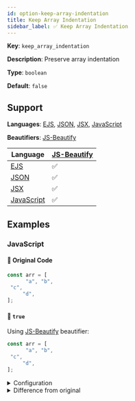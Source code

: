 ```yaml
---
id: option-keep-array-indentation
title: Keep Array Indentation
sidebar_label: ✅ Keep Array Indentation
---
```

**Key**: `keep_array_indentation`

**Description**: Preserve array indentation

**Type**: `boolean`

**Default**: `false`

## Support
**Languages**: [EJS](/docs/language-ejs.html), [JSON](/docs/language-json.html), [JSX](/docs/language-jsx.html), [JavaScript](/docs/language-javascript.html)

**Beautifiers**: [JS-Beautify](/docs/beautifier-js-beautify.html)

| Language | [JS-Beautify](/docs/beautifier-js-beautify.html) |
| --- | --- |
| [EJS](/docs/language-ejs.html) | &#9989; |
| [JSON](/docs/language-json.html) | &#9989; |
| [JSX](/docs/language-jsx.html) | &#9989; |
| [JavaScript](/docs/language-javascript.html) | &#9989; |
## Examples
### JavaScript
#### 🚧 Original Code
```JavaScript
const arr = [
      "a", "b",
 "c",
     "d",
];

```
#### 🔧 `true`
Using [JS-Beautify](/docs/beautifier-js-beautify.html) beautifier:
```JavaScript
const arr = [
      "a", "b",
 "c",
     "d",
];
```
<details><summary>Configuration</summary>
A `.unibeautify.json` file would look like the following:
```json
{
  "JavaScript": {
    "indent_size": 2,
    "indent_char": " ",
    "keep_array_indentation": true
  }
}
```
</details>
<details><summary>Difference from original</summary>
```diff
Index: true
===================================================================
--- true	Original
+++ true	Beautified
@@ -1,5 +1,5 @@
 const␣arr␣=␣[␊
 ␣␣␣␣␣␣"a",␣"b",␊
 ␣"c",␊
 ␣␣␣␣␣"d",␊
-];␊
+];
\ No newline at end of file

```
</details>
#### 🔧 `false`
Using [JS-Beautify](/docs/beautifier-js-beautify.html) beautifier:
```JavaScript
const arr = [
  "a", "b",
  "c",
  "d",
];
```
<details><summary>Configuration</summary>
A `.unibeautify.json` file would look like the following:
```json
{
  "JavaScript": {
    "indent_size": 2,
    "indent_char": " ",
    "keep_array_indentation": false
  }
}
```
</details>
<details><summary>Difference from original</summary>
```diff
Index: false
===================================================================
--- false	Original
+++ false	Beautified
@@ -1,5 +1,5 @@
 const␣arr␣=␣[␊
-␣␣␣␣␣␣"a",␣"b",␊
-␣"c",␊
-␣␣␣␣␣"d",␊
-];␊
+␣␣"a",␣"b",␊
+␣␣"c",␊
+␣␣"d",␊
+];
\ No newline at end of file

```
</details>